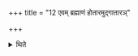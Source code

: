 +++
title = "12 एवम् ब्रह्माणं होतारमुद्गातारञ्"

+++

<details><summary>थिते</summary>

12. In the same manner ( the sacrificer) addresses the Brahman, the Hotr̥ and the Udgātr̥.  
</details>
